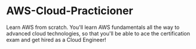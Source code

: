 # AWS-Cloud-Practicioner
Learn AWS from scratch. You'll learn AWS fundamentals all the way to advanced cloud technologies, so that you'll be able to ace the certification exam and get hired as a Cloud Engineer!

